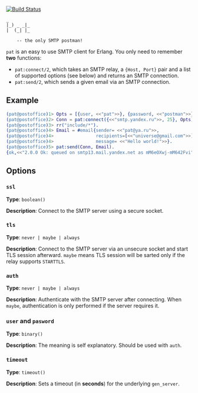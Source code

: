 [![Build Status](https://travis-ci.org/selectel/pat.svg)](http://travis-ci.org/selectel/pat)

    _
    |_) _ _|_
    |  (_| |_

        -- the only SMTP postman!

`pat` is an easy to use SMTP client for Erlang. You only need to remember
**two** functions:
* `pat:connect/2`, which takes an SMTP relay, a `{Host, Port}` pair and
  a list of supported options (see below) and returns an SMTP connection.
* `pat:send/2`, which sends a given email via an SMTP connection.

Example
-------

```erlang
(pat@postoffice)1> Opts = [{user, <<"pat">>}, {password, <<"postman">>}],
(pat@postoffice)2> Conn = pat:connect({<<"smtp.yandex.ru">>, 25}, Opts),
(pat@postoffice)3> rr("include/*").
(pat@postoffice)4> Email = #email{sender= <<"pat@ya.ru">>,
(pat@postoffice)4>                recipients=[<<"universe@gmail.com">>],
(pat@postoffice)4>                message= <<"Hello world!">>}.
(pat@postoffice)5> pat:send(Conn, Email).
{ok,<<"2.0.0 Ok: queued on smtp13.mail.yandex.net as mM6eOXwj-mM642Fvi">>}
```

Options
-------

### `ssl`

**Type**: `boolean()`

**Description**: Connect to the SMTP server using a secure socket.

### `tls`

**Type**: `never | maybe | always`

**Description**: Connect to the SMTP server via an unsecure socket and
    start TLS session afterward. `maybe` means TLS session will be sarted
    only if the relay supports `STARTTLS`.

### `auth`

**Type**: `never | maybe | always`

**Description**: Authenticate with the SMTP server after connecting.
    When `maybe`, authentication is only performed if the server requires it.

### `user` and `pasword`

**Type**: `binary()`

**Description**: The meaning is self explanatory. Should be used with `auth`.

### `timeout`

**Type**: `timeout()`

**Description**: Sets a timeout (in **seconds**) for the underlying
  `gen_server`.
